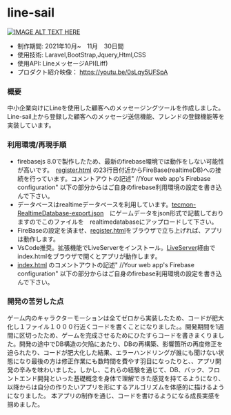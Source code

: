 # line-sail

[![IMAGE ALT TEXT HERE](thumbnailImage.png)](https://youtu.be/0sLqy5UFSpA)

* 制作期間: 2021年10月~　11月　30日間
* 使用技術: Laravel,BootStrap,Jquery,Html,CSS
* 使用API: LineメッセージAPI(Liff)
* プロダクト紹介映像：
https://youtu.be/0sLqy5UFSpA

### 概要
中小企業向けにLineを使用した顧客へのメッセージングツールを作成しました。Line-sail上から登録した顧客へのメッセージ送信機能、フレンドの登録機能等を実装しています。

### 利用環境/再現手順
* firebasejs 8.0で製作したため、最新のfirebase環境では動作をしない可能性が高いです。　[register.html](https://github.com/worldwideweb13/Tecmon/blob/964ab9d44a910598bf5044aefaebd1712053673f/register.html) の23行目付近からFireBase(realtimeDB)への接続を行っています。コメントアウトの記述" //Your web app's Firebase configuration" 以下の部分からはご自身のfirebase利用環境の設定を書き込んで下さい。
* データベースはrealtimeデータベースを利用しています。[tecmon-RealtimeDatabase-export.json](https://github.com/worldwideweb13/Tecmon/blob/964ab9d44a910598bf5044aefaebd1712053673f/tecmon-RealtimeDatabase-export.json)　にゲームデータをjson形式で記載しておりますのでこのファイルを　realtimedatabaseにアップロードして下さい。
* FireBaseの設定を済ませ、[register.html](register.html)をブラウザで立ち上げれば、アプリは動作します。
* VsCode推奨。拡張機能でLiveServerをインストール。[LiveServer](https://marketplace.visualstudio.com/items?itemName=ritwickdey.LiveServer)経由でindex.htmlをブラウザで開くとアプリが動作します。
* [index.html](https://github.com/worldwideweb13/Tecmon/blob/106b97e0da5932f9f59b4c0ec6a3f0c7f43e6a79/index.html) のコメントアウトの記述" //Your web app's Firebase configuration" 以下の部分からはご自身のfirebase利用環境の設定を書き込んで下さい。

 
### 開発の苦労した点
ゲーム内のキャラクターモーションは全てゼロから実装したため、コードが肥大化し１ファイル１０００行近くコードを書くことになりました。。開発期間を1週間に区切ったため、ゲームを完成させるためにひたすらコードを書きまくりました。開発の途中でDB構造の欠陥にあたり、DBの再構築、影響箇所の再度修正を迫られたり、コードが肥大化した結果、エラーハンドリングが誰にも聞けない状態になり最後の方は修正作業にも数時間を費やす羽目になったりと、、アプリ開発の辛みを味わいました。しかし、これらの経験を通じて、DB、バック、フロントエンド開発といった基礎概念を身体で理解できた感覚を持てるようになり、以降からは自分の作りたいアプリを形にするアルゴリズムを体感的に描けるようになりました。
本アプリの制作を通じ、コードを書けるようになる成長実感を掴めました。


